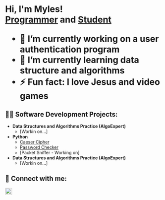 <h1>Hi, I'm Myles! <br/><a href="https://github.com/mylesv3">Programmer</a> and <a href="https://www.linkedin.com/in/mylesvendryes/">Student</a>

- 🔭 I’m currently working on a user authentication program
- 🌱 I’m currently learning data structure and algorithms
- ⚡ Fun fact: I love Jesus and video games

<h2>👨‍💻 Software Development Projects:</h2>

- <b>Data Structures and Algorithms Practice (AlgoExpert)</b>
  - [Workin on...]
- <b>Python</b>
  - [Caeser Cipher](https://github.com/mylesv3/caeserCipher)
  - [Password Checker](https://github.com/mylesv3/passwordCheck)
  - [Packet Sniffer - Working on]
- <b>Data Structures and Algorithms Practice (AlgoExpert)</b>
  - [Workin on...]
    


<h2> 🤳 Connect with me:</h2>

[<img align="left" alt="Myles Vendryes | LinkedIn" width="22px" src="https://cdn.jsdelivr.net/npm/simple-icons@v3/icons/linkedin.svg" />][linkedin]

[linkedin]: https://linkedin.com/in/mylesvendryes

